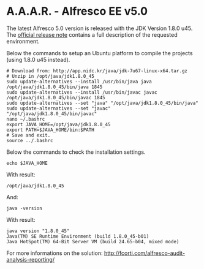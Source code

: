 A.A.A.R. - Alfresco EE v5.0
===

The latest Alfresco 5.0 version is released with the JDK Version 1.8.0 u45.
The [official release note](http://docs.alfresco.com/5.0/tasks/alfresco-sdk-install-java-home.html) contains a full description of the requested environment.

Below the commands to setup an Ubuntu platform to compile the projects (using 1.8.0 u45 instead).

    # Download from: http://app.nidc.kr/java/jdk-7u67-linux-x64.tar.gz
    # Unzip in /opt/java/jdk1.8.0_45
    sudo update-alternatives --install /usr/bin/java java /opt/java/jdk1.8.0_45/bin/java 1845
    sudo update-alternatives --install /usr/bin/javac javac /opt/java/jdk1.8.0_45/bin/javac 1845
    sudo update-alternatives --set "java" "/opt/java/jdk1.8.0_45/bin/java"
    sudo update-alternatives --set "javac" "/opt/java/jdk1.8.0_45/bin/javac"
    nano ~/.bashrc
    export JAVA_HOME=/opt/java/jdk1.8.0_45
    export PATH=$JAVA_HOME/bin:$PATH
    # Save and exit.
    source ../.bashrc

Below the commands to check the installation settings.

    echo $JAVA_HOME

With result:

    /opt/java/jdk1.8.0_45

And:

    java -version

With result:

    java version "1.8.0_45"
    Java(TM) SE Runtime Environment (build 1.8.0_45-b01)
    Java HotSpot(TM) 64-Bit Server VM (build 24.65-b04, mixed mode)

For more informations on the solution:
http://fcorti.com/alfresco-audit-analysis-reporting/

